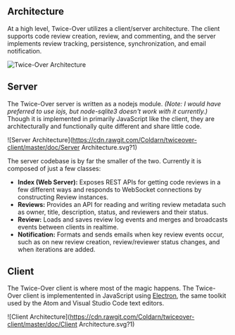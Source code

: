## Architecture

At a high level, Twice-Over utilizes a client/server architecture. The client supports code review creation, review, and commenting, and the server implements review tracking, persistence, synchronization, and email notification.

![Twice-Over Architecture](https://cdn.rawgit.com/Coldarn/twiceover-client/master/doc/Architecture.svg?5)

## Server

The Twice-Over server is written as a nodejs module. *(Note: I would have preferred to use iojs, but node-sqlite3 doesn't work with it currently.)* Though it is implemented in primarily JavaScript like the client, they are architecturally and functionally quite different and share little code.

![Server Architecture](https://cdn.rawgit.com/Coldarn/twiceover-client/master/doc/Server Architecture.svg?1)

The server codebase is by far the smaller of the two. Currently it is composed of just a few classes:

 - **Index (Web Server):** Exposes REST APIs for getting code reviews in a few different ways and responds to WebSocket connections by constructing Review instances.
 - **Reviews:** Provides an API for reading and writing review metadata such as owner, title, description, status, and reviewers and their status.
 - **Review:** Loads and saves review log events and merges and broadcasts events between clients in realtime.
 - **Notification:** Formats and sends emails when key review events occur, such as on new review creation, review/reviewer status changes, and when iterations are added.

## Client
 
The Twice-Over client is where most of the magic happens. The Twice-Over client is implementented in JavaScript using [Electron](http://electron.atom.io/), the same toolkit used by the Atom and Visual Studio Code text editors.

![Client Architecture](https://cdn.rawgit.com/Coldarn/twiceover-client/master/doc/Client Architecture.svg?1)
